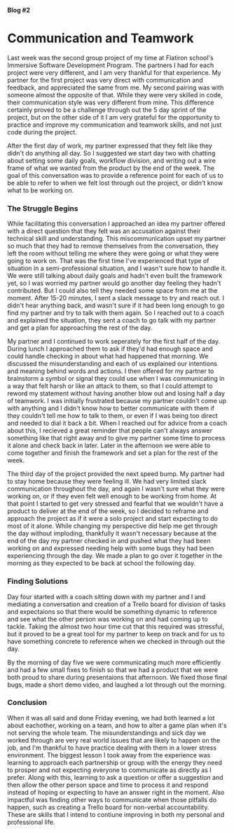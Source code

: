 **Blog #2**

# Communication and Teamwork

Last week was the second group project of my time at Flatiron school's Immersive Software Development Program. The partners I had for each project were very different, and I am very thankful for that experience. My partner for the first project was very direct with communication and feedback, and appreciated the same from me. My second pairing was with someone almost the opposite of that. While they were very skilled in code, their communication style was very different from mine. This difference certainly proved to be a challenge through out the 5 day sprint of the project, but on the other side of it I am very grateful for the opportunity to practice and improve my communication and teamwork skills, and not just code during the project.

After the first day of work, my partner expressed that they felt like they didn't do anything all day. So I suggested we start day two with chatting about setting some daily goals, workflow division, and writing out a wire frame of what we wanted from the product by the end of the week. The goal of this conversation was to provide a reference point for each of us to be able to refer to when we felt lost through out the project, or didn't know what to be working on. 

### The Struggle Begins

While facilitating this conversation I approached an idea my partner offered with a direct question that they felt was an accusation against their technical skill and understanding. This miscommunication upset my partner so much that they had to remove themselves from the conversation, they left the room without telling me where they were going or what they were going to work on. That was the first time I've experienced that type of situation in a semi-professional situation, and I wasn't sure how to handle it. We were still talking about daily goals and hadn't even built the framework yet, so I was worried my partner would go another day feeling they hadn't contributed. But I could also tell they needed some space from me at the moment. After 15-20 minutes, I sent a slack message to try and reach out. I didn't hear anything back, and wasn't sure if it had been long enough to go find my partner and try to talk with them again. So I reached out to a coach and explained the situation, they sent a coach to go talk with my partner and get a plan for approaching the rest of the day. 

My partner and I continued to work seperately for the first half of the day. During lunch I approached them to ask if they'd had enough space and could handle checking in about what had happened that morning. We discussed the misunderstanding and each of us explained our intentions and meaning behind words and actions. I then offered for my partner to brainstorm a symbol or signal they could use when I was communicating in a way that felt harsh or like an attack to them, so that I could attempt to reword my statement without having another blow out and losing half a day of teamwork. I was initially frustrated because my partner couldn't come up with anything and I didn't know how to better communicate with them if they couldn't tell me how to talk to them, or even if I was being too direct and needed to dial it back a bit. When I reached out for advice from a coach about this, I recieved a great reminder that people can't always answer something like that right away and to give my partner some time to process it alone and check back in later. Later in the afternoon we were able to come together and finish the framework and set a plan for the rest of the week.

The third day of the project provided the next speed bump. My partner had to stay home because they were feeling ill. We had very limited slack communication throughout the day, and again I wasn't sure what they were working on, or if they even felt well enough to be working from home. At that point I started to get very stressed and fearful that we wouldn't have a product to deliver at the end of the week, so I decided to reframe and approach the project as if it were a solo project and start expecting to do most of it alone. While changing my perspective did help me get through the day without imploding, thankfully it wasn't necessary because at the end of the day my partner checked in and pushed what they had been working on and expressed needing help with some bugs they had been experiencing through the day. We made a plan to go over it together in the morning as they expected to be back at school the following day. 

### Finding Solutions

Day four started with a coach sitting down with my partner and I and mediating a conversation and creation of a Trello board for division of tasks and expectaions so that there would be something dynamic to reference and see what the other person was working on and had coming up to tackle. Taking the almost two hour time cut that this required was stressful, but it proved to be a great tool for my partner to keep on track and for us to have something concrete to reference when we checked in through out the day. 

By the morning of day five we were communicating much more efficiently and had a few small fixes to finish so that we had a product that we were both proud to share during presentaions that afternoon. We fixed those final bugs, made a short demo video, and laughed a lot through out the morning.

### Conclusion

When it was all said and done Friday evening, we had both learned a lot about eachother, working on a team, and how to alter a game plan when it's not serving the whole team. The misunderstandings and sick day we worked through are very real world issues that are likely to happen on the job, and I'm thankful to have practice dealing with them in a lower stress environment. The biggest lesson I took away from the experience was learning to approach each partnership or group with the energy they need to prosper and not expecting everyone to communicate as directly as I prefer. Along with this, learning to ask a question or offer a suggestion and then allow the other person space and time to process it and respond instead of hoping or expecting to have an answer right in the moment. Also impactful was finding other ways to communicate when those pitfalls do happen, such as creating a Trello board for non-verbal accountability. These are skills that I intend to contiune improving in both my personal and professional life.
